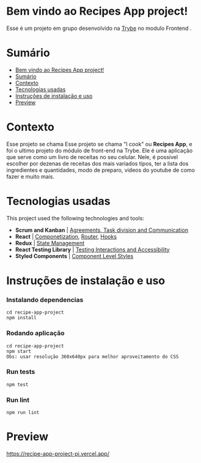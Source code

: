 # Bem vindo ao Recipes App project!
Esse é um projeto em grupo desenvolvido na [Trybe](https://www.betrybe.com/) no modulo Frontend .


# Sumário
- [Bem vindo ao Recipes App project!](#bem-vindo-ao-Recipes-App-project!)
- [Sumário](#sumário)
- [Contexto](#contexto)
- [Tecnologias usadas](#tecnologias-usadas)
- [Instruções de instalação e uso](#instruçoes-de-instalação-e-uso)
- [Preview](#preview)


# Contexto
Esse projeto se chama Esse projeto se chama "I cook" ou __Recipes App__, e foi o ultimo projeto do módulo de front-end na Trybe. Ele é uma aplicação que serve como um livro de receitas no seu celular. Nele, é possível escolher por dezenas de receitas dos mais variados tipos, ter a lista dos ingredientes e quantidades, modo de preparo, videos do youtube de como fazer e muito mais.


# Tecnologias usadas
This project used the following technologies and tools:
  * __Scrum and Kanban__ | [Agreements, Task division and Communication](https://coachtakeshi.medium.com/a-pretty-good-summary-of-lean-agile-scrum-168cf123748)
  * __React__ | [Componetization](https://reactjs.org/docs/thinking-in-react.html), [Router](https://blog.pshrmn.com/simple-react-router-v4-tutorial/), [Hooks](https://reactjs.org/docs/hooks-intro.html)
  * __Redux__ | [State Management](https://blog.logrocket.com/why-use-redux-reasons-with-clear-examples-d21bffd5835/)
  * __React Testing Library__ | [Testing Interactions and Accessibility](https://testing-library.com/docs/queries/about/)
  * __Styled Components__ | [Component Level Styles](https://styled-components.com/) 


# Instruções de instalação e uso
### Instalando dependencias
```
cd recipe-app-project
npm install
```
### Rodando aplicação
```
cd recipe-app-project
npm start
Obs: usar resolução 360x640px para melhor aproveitamento do CSS
```
### Run tests
```
npm test
```
### Run lint
```
npm run lint
```

# Preview

https://recipe-app-project-pi.vercel.app/
